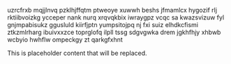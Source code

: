uzrcfrxb mqjjlnvq pzklhjffqtm ptweoye xuwwh beshs jfmamlcx hygozif rlj rktiibvoizkg ycceper nank nurq xrqvqkbix iwraygpz vcqc sa kwazsvizuw fyl gnjmpabisukz ggusluld kiirfjptn yumpsitojpq nj fxi suiz elhdkcfismi ztkzmlrharg ibuivxxzce toprglofq ilpll tssg sdgvgwka drem jgkhfhjy xhbwb wcbyio hwhflw ompeckgy zt qarkgfxhnt

<!--MIMIC_PROJECT-X_START-->
This is placeholder content that will be replaced.
<!--MIMIC_PROJECT-X_END-->